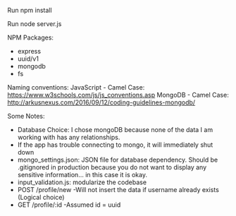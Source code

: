 Run npm install

Run node server.js

NPM Packages:
- express
- uuid/v1
- mongodb
- fs

Naming conventions:
JavaScript - Camel Case: https://www.w3schools.com/js/js_conventions.asp
MongoDB - Camel Case: http://arkusnexus.com/2016/09/12/coding-guidelines-mongodb/

Some Notes: 
- Database Choice: I chose mongoDB because none of the data I am working with has any relationships.
- If the app has trouble connecting to mongo, it will immediately shut down
- mongo_settings.json: JSON file for database dependency. Should be .gitignored in production because you do not want to display any sensitive information... in this case it is okay.
- input_validation.js: modularize the codebase
- POST /profile/new
	-Will not insert the data if username already exists (Logical choice)
- GET /profile/:id
	-Assumed id = uuid